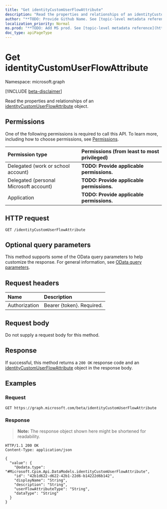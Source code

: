 ```yaml
---
title: "Get identityCustomUserFlowAttribute"
description: "Read the properties and relationships of an identityCustomUserFlowAttribute object."
author: "**TODO: Provide Github Name. See [topic-level metadata reference](https://msgo.azurewebsites.net/add/document/guidelines/metadata.html#topic-level-metadata)**"
localization_priority: Normal
ms.prod: "**TODO: Add MS prod. See [topic-level metadata reference](https://msgo.azurewebsites.net/add/document/guidelines/metadata.html#topic-level-metadata)**"
doc_type: apiPageType
---
```


# Get identityCustomUserFlowAttribute
Namespace: microsoft.graph

[!INCLUDE [beta-disclaimer](../../includes/beta-disclaimer.md)]

Read the properties and relationships of an [identityCustomUserFlowAttribute](../resources/identitycustomuserflowattribute.md) object.

## Permissions
One of the following permissions is required to call this API. To learn more, including how to choose permissions, see [Permissions](/graph/permissions-reference).

|Permission type|Permissions (from least to most privileged)|
|:---|:---|
|Delegated (work or school account)|**TODO: Provide applicable permissions.**|
|Delegated (personal Microsoft account)|**TODO: Provide applicable permissions.**|
|Application|**TODO: Provide applicable permissions.**|

## HTTP request

<!-- {
  "blockType": "ignored"
}
-->
``` http
GET /identityCustomUserFlowAttribute
```

## Optional query parameters
This method supports some of the OData query parameters to help customize the response. For general information, see [OData query parameters](/graph/query-parameters).

## Request headers
|Name|Description|
|:---|:---|
|Authorization|Bearer {token}. Required.|

## Request body
Do not supply a request body for this method.

## Response

If successful, this method returns a `200 OK` response code and an [identityCustomUserFlowAttribute](../resources/identitycustomuserflowattribute.md) object in the response body.

## Examples

### Request
<!-- {
  "blockType": "request",
  "name": "get_identitycustomuserflowattribute"
}
-->
``` http
GET https://graph.microsoft.com/beta/identityCustomUserFlowAttribute
```


### Response
>**Note:** The response object shown here might be shortened for readability.
<!-- {
  "blockType": "response",
  "truncated": true,
  "@odata.type": "Microsoft.Cpim.Api.DataModels.identityCustomUserFlowAttribute"
}
-->
``` http
HTTP/1.1 200 OK
Content-Type: application/json

{
  "value": {
    "@odata.type": "#Microsoft.Cpim.Api.DataModels.identityCustomUserFlowAttribute",
    "id": "42b1d622-d622-42b1-22d6-b14222d6b142",
    "displayName": "String",
    "description": "String",
    "userFlowAttributeType": "String",
    "dataType": "String"
  }
}
```

